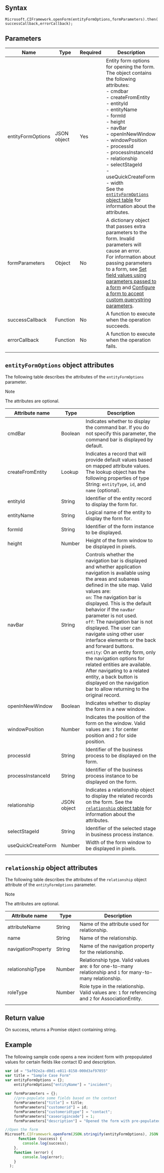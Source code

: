 ## Syntax

`Microsoft.CIFramework.openForm(entityFormOptions,formParameters).then(successCallback,errorCallback);`

## Parameters

| Name | Type | Required | Description |
|------|------|----------|-------------|
| entityFormOptions | JSON object | Yes | Entity form options for opening the form. The object contains the following attributes: <br> - cmdbar <br> - createFromEntity <br> - entityId <br> - entityName <br> - formId <br> - height <br> - navBar <br> - openInNewWindow <br> - windowPosition <br> - processId <br> - processInstanceId <br> - relationship <br> - selectStageId <br> - useQuickCreateForm <br> - width <br> See the [`entityFormOptions` object table](#entityFormOptionstable) for information about the attributes. |
|formParameters|Object|No|A dictionary object that passes extra parameters to the form. Invalid parameters will cause an error. <br>For information about passing parameters to a form, see [Set field values using parameters passed to a form](/power-apps/developer/model-driven-apps/set-field-values-using-parameters-passed-form) and [Configure a form to accept custom querystring parameters](/customerengagement/on-premises/developer/configure-form-accept-custom-querystring-parameters.md). |
|successCallback | Function | No | A function to execute when the operation succeeds.|
| errorCallback | Function | No | A function to execute when the operation fails.|
| | | |

<a name="entityFormOptionstable"></a>
## `entityFormOptions` object attributes

The following table describes the attributes of the `entityFormOptions` parameter.
> [!Note]
> The attributes are optional.

| Attribute name  | Type | Description |
|-----------------|----------|  -----------|
|cmdBar  | Boolean  | Indicates whether to display the command bar. If you do not specify this parameter, the command bar is displayed by default. |
|createFromEntity  |  Lookup  | Indicates a record that will provide default values based on mapped attribute values. The lookup object has the following properties of type String: `entityType`, `id`, and `name` (optional).|
| entityId | String | Identifier of the entity record to display the form for. |
| entityName |String | Logical name of the entity to display the form for.|
|formId  |  String |  Identifier of the form instance to be displayed.|
|  height| Number  |  Height of the form window to be displayed in pixels.|
|navBar  | String | Controls whether the navigation bar is displayed and whether application navigation is available using the areas and subareas defined in the site map. Valid values are: <br>`on`: The navigation bar is displayed. This is the default behavior if the `navBar` parameter is not used. <br>`off`: The navigation bar is not displayed. The user can navigate using other user interface elements or the back and forward buttons. <br>`entity`: On an entity form, only the navigation options for related entities are available. After navigating to a related entity, a back button is displayed on the navigation bar to allow returning to the original record. <br>  |
| openInNewWindow | Boolean | Indicates whether to display the form in a new window.|  
| windowPosition | Number |  Indicates the position of the form on the window. Valid values are: `1` for center position and `2` for side position. |
|processId | String |  Identifier of the business process to be displayed on the form. |
|processInstanceId | String |  Identifier of the business process instance to be displayed on the form.|
|relationship | JSON object |  Indicates a relationship object to display the related records on the form. See the [`relationship` object table](#relationshiptable) for information about the attributes. |
|selectStageId | String|  Identifier of the selected stage in business process instance.|
| useQuickCreateForm| Number |  Width of the form window to be displayed in pixels.|
| | | 

<a name="relationshiptable"></a>
## `relationship` object attributes

The following table describes the attributes of the `relationship` object attribute of the `entityFormOptions` parameter.
> [!Note]
> The attributes are optional.

| Attribute name  | Type | Description |
|-----------------|----------|  -----------|
| attributeName  |  String |  Name of the attribute used for relationship. |
|name | String | Name of the relationship. |
| navigationProperty | String | Name of the navigation property for the relationship. |
| relationshipType  | Number | Relationship type. Valid values are: `0` for one-to-many relationship and `1` for many-to-many relationship.|
| roleType  | Number | Role type in the relationship. Valid values are: `1` for referencing and `2` for AssociationEntity.  | 
| | | |


## Return value

On success, returns a Promise object containing string.




## Example

The following sample code opens a new incident form with prepopulated values for certain fields like contact ID and description.

```JavaScript
var id = "5af02e2a-d0d1-e811-8158-000d3af97055"
var title = "Sample Case Form"
var entityFormOptions = {};
    entityFormOptions["entityName"] = "incident";
    
var formParameters = {};
    //pre-populate some fields based on the context
    formParameters["title"] = title;
    formParameters["customerid"] = id;
    formParameters["customeridtype"] = "contact";
    formParameters["caseorigincode"] = 1;
    formParameters["description"] = "Opened the form with pre-populated details like title, contact id, and description.";

//Open the form
Microsoft.CIFramework.openForm(JSON.stringify(entityFormOptions), JSON.stringify(formParameters)).then(
      function (success) {
        console.log(success);
    },
    function (error) {
        console.log(error);
    }
  );
```